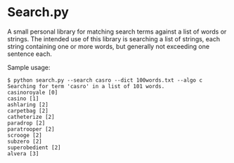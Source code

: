 Search.py
=========

A small personal library for matching search terms against a list of words or strings. The intended use of this library is searching a list of strings, each string containing one or more words, but generally not exceeding one sentence each.

Sample usage:

```
$ python search.py --search casro --dict 100words.txt --algo c
Searching for term 'casro' in a list of 101 words.
casinoroyale [0]
casino [1]
ashlaring [2]
carpetbag [2]
catheterize [2]
paradrop [2]
paratrooper [2]
scrooge [2]
subzero [2]
superobedient [2]
alvera [3]
```